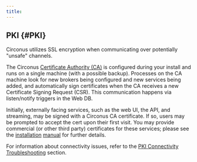 ```yaml
---
title:
---
```


## PKI {#PKI}

Circonus utilizes SSL encryption when communicating over potentially "unsafe" channels.

The Circonus [Certificate Authority (CA)](/Roles/ca.md) is configured during your install and runs on a single machine (with a possible backup).  Processes on the CA machine look for new brokers being configured and new services being added, and automatically sign certificates when the CA receives a new Certificate Signing Request (CSR).  This communication happens via listen/notify triggers in the Web DB.

Initially, externally facing services, such as the web UI, the API, and streaming, may be signed with a Circonus CA certificate. If so, users may be prompted to accept the cert upon their first visit.  You may provide commercial (or other third party) certificates for these services; please see the [installation](https://login.circonus.com/resources/docs/inside/InstallConcepts.html#PublicKeyInfrastructurePKI) [manual](https://login.circonus.com/resources/docs/inside/InstallGeneral.html#AddressingPKIRequirements) for further details.

For information about connectivity issues, refer to the [PKI Connectivity Troubleshooting](/Troubleshooting.md#PKIConnectivityTroubleshooting) section.
